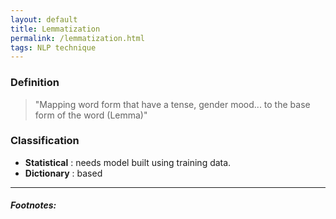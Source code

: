 ```yaml
---
layout: default
title: Lemmatization
permalink: /lemmatization.html
tags: NLP technique
---
```


### Definition

> "Mapping word form that have a tense, gender mood... to the base form of the word (Lemma)"

### Classification

- **Statistical** : needs model built using training data.
- **Dictionary** : based

<hr />

##### Footnotes: